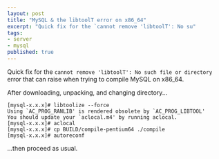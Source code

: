 ```yaml
---
layout: post
title: "MySQL & the libtoolT error on x86_64"
excerpt: "Quick fix for the `cannot remove 'libtoolT': No su"
tags: 
- server
- mysql
published: true
---
```


Quick fix for the `cannot remove 'libtoolT': No such file or directory` error that can raise when trying to compile MySQL on x86_64.

After downloading, unpacking, and changing directory...

    [mysql-x.x.x]# libtoolize --force
    Using `AC_PROG_RANLIB' is rendered obsolete by `AC_PROG_LIBTOOL'
    You should update your `aclocal.m4' by running aclocal.
    [mysql-x.x.x]# aclocal
    [mysql-x.x.x]# cp BUILD/compile-pentium64 ./compile
    [mysql-x.x.x]# autoreconf

...then proceed as usual.
